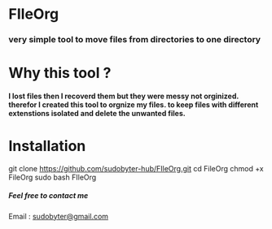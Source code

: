 # FIleOrg
### very simple tool to move files from directories to one directory 
# Why this tool ? 
#### I lost files then I recoverd them but they were messy not orginized. therefor I created this tool to orgnize my files. to keep files with different extenstions isolated and delete the unwanted files.


# Installation 
git clone https://github.com/sudobyter-hub/FIleOrg.git
cd FileOrg
chmod +x FileOrg 
sudo bash FIleOrg 


##### Feel free to contact me
Email : sudobyter@gmail.com
